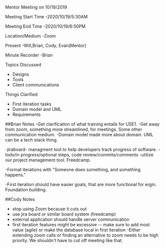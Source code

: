 Mentor Meeting on 10/19/2019

Meeting Start Time
-2020/10/19/5:30AM

Meeting End Time
-2020/10/19/6:50PM

Location/Medium
-Zoom

Present
-Will,Brian, Cody, Evan(Mentor)

Minute Recorder
-Brian

Topics Discussed
- Designs
- Tools
- Client communications

Things Clarified
- First iteration tasks
- Domain model and UML
- Requirements

##Brian Notes
-Get clarification of what training entails for USE1.
-Get away from zoom, something more streamlined, for meetings. Some other communication medium.
-Domain model made more about domain. UML can be a tech stack thing.

-jiraboard- managment tool to help developers track progress of software.
-todo/in progress/optional steps, code review/commits/comments
-utilize our project management tool. Freedcamp.

-Format iterations with "Someone does something, and something happens."

-First iteration should have easier goals, that are more functional for ergin. Foundation building.

##Cody Notes
- stop using Zoom because it cuts out
- use jira board or similar board system (freedcamp)
- external application should handle server communication
- first iteration features might be excessive -- make sure to add most value (agile) or make the database local in first iteration
-Either extending zoom calls or finding an alternative to zoom needs to be high priority. We shouldn't have to cut off meeting like that.
